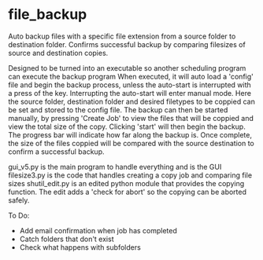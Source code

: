 # file_backup
Auto backup files with a specific file extension from a source folder to destination folder. Confirms successful backup by comparing filesizes of source and destination copies. 

Designed to be turned into an executable so another scheduling program can execute the backup program
When executed, it will auto load a 'config' file and begin the backup process, unless the auto-start is interrupted with a press of the <shift> key.
Interrupting the auto-start will enter manual mode. Here the source folder, destination folder and desired filetypes to be coppied can be set and stored to the config file. The backup can then be started manually, by pressing 'Create Job' to view the files that will be coppied and view the total size of the copy. Clicking 'start' will then begin the backup. The progress bar will indicate how far along the backup is. Once complete, the size of the files coppied will be compared with the source destination to confirm a successful backup.

gui_v5.py is the main program to handle everything and is the GUI
filesize3.py is the code that handles creating a copy job and comparing file sizes
shutil_edit.py is an edited python module that provides the copying function. The edit adds a 'check for abort' so the copying can be aborted safely.


To Do:
- Add email confirmation when job has completed
- Catch folders that don't exist
- Check what happens with subfolders
